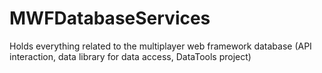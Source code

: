 # MWFDatabaseServices
Holds everything related to the multiplayer web framework database (API interaction, data library for data access, DataTools project)
